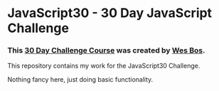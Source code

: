 <h1>JavaScript30 - 30 Day JavaScript Challenge</h1>

<h3>This <a href="https://github.com/wesbos/JavaScript30">30 Day Challenge Course</a> was created by <a href="https://github.com/wesbos">Wes Bos</a>.</h3>

<p>This repository contains my work for the JavaScript30 Challenge.</p>

<p>Nothing fancy here, just doing basic functionality.</p>
